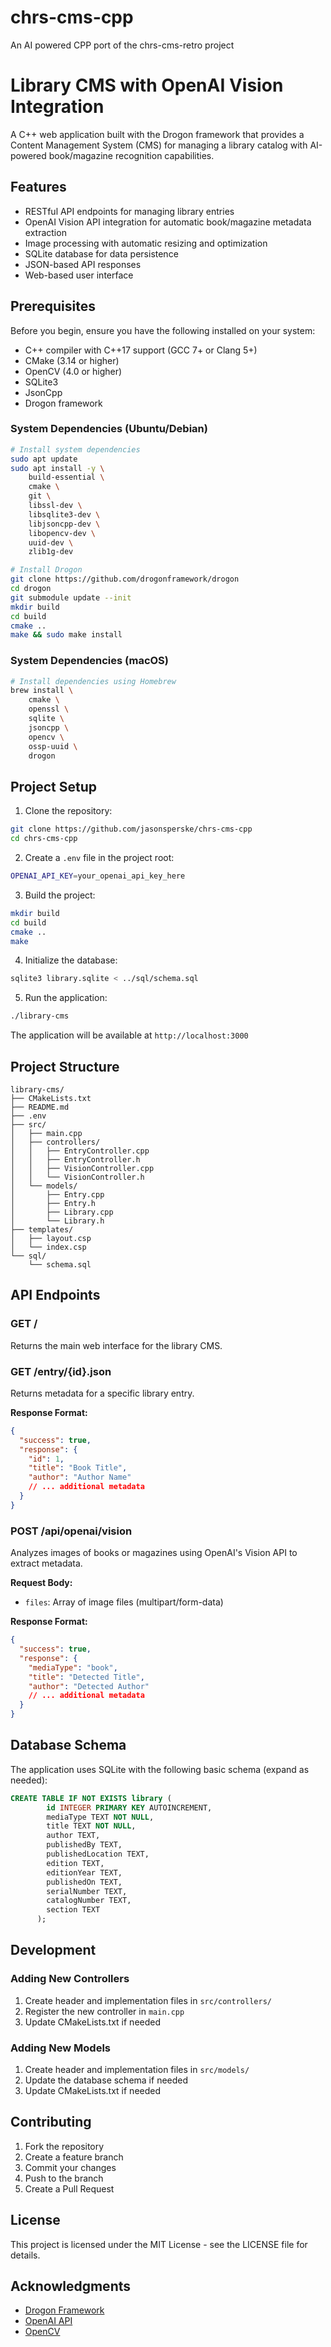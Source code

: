 # chrs-cms-cpp

An AI powered CPP port of the chrs-cms-retro project

# Library CMS with OpenAI Vision Integration

A C++ web application built with the Drogon framework that provides a Content Management System (CMS) for managing a library catalog with AI-powered book/magazine recognition capabilities.

## Features

- RESTful API endpoints for managing library entries
- OpenAI Vision API integration for automatic book/magazine metadata extraction
- Image processing with automatic resizing and optimization
- SQLite database for data persistence
- JSON-based API responses
- Web-based user interface

## Prerequisites

Before you begin, ensure you have the following installed on your system:

- C++ compiler with C++17 support (GCC 7+ or Clang 5+)
- CMake (3.14 or higher)
- OpenCV (4.0 or higher)
- SQLite3
- JsonCpp
- Drogon framework

### System Dependencies (Ubuntu/Debian)

```bash
# Install system dependencies
sudo apt update
sudo apt install -y \
    build-essential \
    cmake \
    git \
    libssl-dev \
    libsqlite3-dev \
    libjsoncpp-dev \
    libopencv-dev \
    uuid-dev \
    zlib1g-dev

# Install Drogon
git clone https://github.com/drogonframework/drogon
cd drogon
git submodule update --init
mkdir build
cd build
cmake ..
make && sudo make install
```

### System Dependencies (macOS)

```bash
# Install dependencies using Homebrew
brew install \
    cmake \
    openssl \
    sqlite \
    jsoncpp \
    opencv \
    ossp-uuid \
    drogon
```

## Project Setup

1. Clone the repository:

```bash
git clone https://github.com/jasonsperske/chrs-cms-cpp
cd chrs-cms-cpp
```

2. Create a `.env` file in the project root:

```bash
OPENAI_API_KEY=your_openai_api_key_here
```

3. Build the project:

```bash
mkdir build
cd build
cmake ..
make
```

4. Initialize the database:

```bash
sqlite3 library.sqlite < ../sql/schema.sql
```

5. Run the application:

```bash
./library-cms
```

The application will be available at `http://localhost:3000`

## Project Structure

```
library-cms/
├── CMakeLists.txt
├── README.md
├── .env
├── src/
│   ├── main.cpp
│   ├── controllers/
│   │   ├── EntryController.cpp
│   │   ├── EntryController.h
│   │   ├── VisionController.cpp
│   │   └── VisionController.h
│   └── models/
│       ├── Entry.cpp
│       ├── Entry.h
│       ├── Library.cpp
│       └── Library.h
├── templates/
│   ├── layout.csp
│   └── index.csp
└── sql/
    └── schema.sql
```

## API Endpoints

### GET /

Returns the main web interface for the library CMS.

### GET /entry/{id}.json

Returns metadata for a specific library entry.

**Response Format:**

```json
{
  "success": true,
  "response": {
    "id": 1,
    "title": "Book Title",
    "author": "Author Name"
    // ... additional metadata
  }
}
```

### POST /api/openai/vision

Analyzes images of books or magazines using OpenAI's Vision API to extract metadata.

**Request Body:**

- `files`: Array of image files (multipart/form-data)

**Response Format:**

```json
{
  "success": true,
  "response": {
    "mediaType": "book",
    "title": "Detected Title",
    "author": "Detected Author"
    // ... additional metadata
  }
}
```

## Database Schema

The application uses SQLite with the following basic schema (expand as needed):

```sql
CREATE TABLE IF NOT EXISTS library (
        id INTEGER PRIMARY KEY AUTOINCREMENT,
        mediaType TEXT NOT NULL,
        title TEXT NOT NULL,
        author TEXT,
        publishedBy TEXT,
        publishedLocation TEXT,
        edition TEXT,
        editionYear TEXT,
        publishedOn TEXT,
        serialNumber TEXT,
        catalogNumber TEXT,
        section TEXT
      );
```

## Development

### Adding New Controllers

1. Create header and implementation files in `src/controllers/`
2. Register the new controller in `main.cpp`
3. Update CMakeLists.txt if needed

### Adding New Models

1. Create header and implementation files in `src/models/`
2. Update the database schema if needed
3. Update CMakeLists.txt if needed

## Contributing

1. Fork the repository
2. Create a feature branch
3. Commit your changes
4. Push to the branch
5. Create a Pull Request

## License

This project is licensed under the MIT License - see the LICENSE file for details.

## Acknowledgments

- [Drogon Framework](https://github.com/drogonframework/drogon)
- [OpenAI API](https://openai.com/api/)
- [OpenCV](https://opencv.org/)
